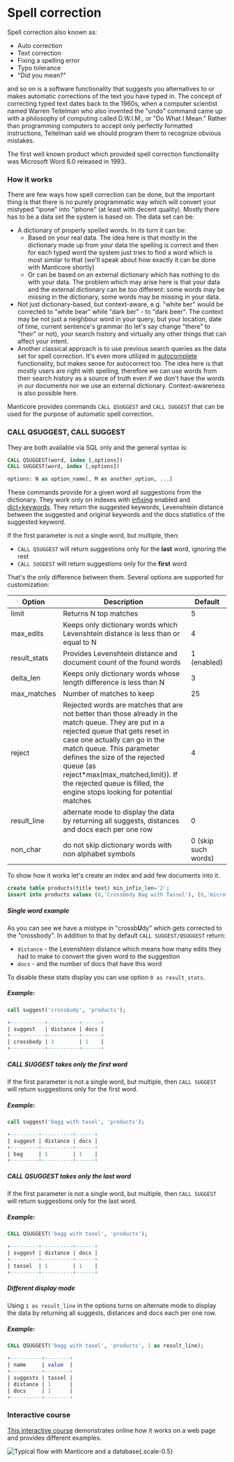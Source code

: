 # Spell correction

Spell correction also known as:

* Auto correction
* Text correction
* Fixing a spelling error
* Typo tolerance
* "Did you mean?"

and so on is a software functionality that suggests you alternatives to or makes automatic corrections of the text you have typed in. The concept of correcting typed text dates back to the 1960s, when a computer scientist named Warren Teitelman who also invented the "undo" command came up with a philosophy of computing called D.W.I.M., or "Do What I Mean." Rather than programming computers to accept only perfectly formatted instructions, Teitelman said we should program them to recognize obvious mistakes.

The first well known product which provided spell correction functionality was Microsoft Word 6.0 released in 1993.

### How it works
There are few ways how spell correction can be done, but the important thing is that there is no purely programmatic way which will convert your mistyped "ipone" into "iphone" (at least with decent quality). Mostly there has to be a data set the system is based on. The data set can be:

* A dictionary of properly spelled words. In its turn it can be:
  * Based on your real data. The idea here is that mostly in the dictionary made up from your data the spelling is correct and then for each typed word the system just tries to find a word which is most similar to that (we'll speak about how exactly it can be done with Manticore shortly)
  * Or can be based on an external dictionary which has nothing to do with your data. The problem which may arise here is that your data and the external dictionary can be too different: some words may be missing in the dictionary, some words may be missing in your data.
* Not just dictionary-based, but context-aware, e.g. "white ber" would be corrected to "white bear" while "dark ber" - to "dark beer". The context may be not just a neighbour word in your query, but your location, date of time, current sentence's grammar (to let's say change "there" to "their" or not), your search history and virtually any other things that can affect your intent.
* Another classical approach is to use previous search queries as the data set for spell correction. It's even more utilized in [autocomplete](../Searching/Autocomplete.md) functionality, but makes sense for autocorrect too. The idea here is that mostly users are right with spelling, therefore we can use words from their search history as a source of truth even if we don't have the words in our documents nor we use an external dictionary. Context-awareness is also possible here.


Manticore provides commands `CALL QSUGGEST` and `CALL SUGGEST` that can be used for the purpose of automatic spell correction.

### CALL QSUGGEST, CALL SUGGEST

They are both available via SQL only and the general syntax is:
```sql
CALL QSUGGEST(word, index [,options])
CALL SUGGEST(word, index [,options])

options: N as option_name[, M as another_option, ...]
```

These commands provide for a given word all suggestions from the dictionary. They work only on indexes with [infixing](../Creating_an_index/NLP_and_tokenization/Wildcard_searching_settings.md#min_infix_len) enabled and [dict=keywords](../Creating_an_index/NLP_and_tokenization/Low-level_tokenization.md#dict). They return the suggested keywords, Levenshtein distance between the suggested and original keywords and the docs statistics of the suggested keyword.

If the first parameter is not a single word, but multiple, then:
* `CALL QSUGGEST` will return suggestions only for the **last** word, ignoring the rest
* `CALL SUGGEST` will return suggestions only for the **first** word

That's the only difference between them. Several options are supported for customization:

| Option | Description | Default |
| - | - | - |
| limit | Returns N top matches | 5 |
| max_edits | Keeps only dictionary words which Levenshtein distance is less than or equal to N | 4 |
| result_stats | Provides Levenshtein distance and document count of the found words | 1 (enabled) |
| delta_len | Keeps only dictionary words whose length difference is less than N | 3 |
| max_matches | Number of matches to keep | 25 |
| reject | Rejected words are matches that are not better than those already in the match queue. They are put in a rejected queue that gets reset in case one actually can go in the match queue. This parameter defines the size of the rejected queue (as reject*max(max_matched,limit)). If the rejected queue is filled, the engine stops looking for potential matches | 4 |
| result_line | alternate mode to display the data by returning all suggests, distances and docs each per one row | 0 |
| non_char | do not skip dictionary words with non alphabet symbols | 0 (skip such words) |

To show how it works let's create an index and add few documents into it.

```sql
create table products(title text) min_infix_len='2';
insert into products values (0,'Crossbody Bag with Tassel'), (0,'microfiber sheet set'), (0,'Pet Hair Remover Glove');
```
<!-- example single -->
##### Single word example
As you can see we have a mistype in "crossb**U**dy" which gets corrected to the "crossbody". In addition to that by default `CALL SUGGEST/QSUGGEST` return:

* `distance` - the Levenshtein distance which means how many edits they had to make to convert the given word to the suggestion
* `docs` - and the number of docs that have this word

To disable these stats display you can use option `0 as result_stats`.


<!-- intro -->
##### Example:

<!-- request Example -->

```sql
call suggest('crossbudy', 'products');
```
<!-- response Example -->

```sql
+-----------+----------+------+
| suggest   | distance | docs |
+-----------+----------+------+
| crossbody | 1        | 1    |
+-----------+----------+------+
```
<!-- end -->
<!-- example first -->
##### CALL SUGGEST takes only the first word
If the first parameter is not a single word, but multiple, then `CALL SUGGEST` will return suggestions only for the first word.


<!-- intro -->
##### Example:

<!-- request Example -->

```sql
call suggest('bagg with tasel', 'products');
```
<!-- response Example -->

```sql
+---------+----------+------+
| suggest | distance | docs |
+---------+----------+------+
| bag     | 1        | 1    |
+---------+----------+------+
```
<!-- end -->
<!-- example last -->
##### CALL QSUGGEST takes only the last word
If the first parameter is not a single word, but multiple, then `CALL SUGGEST` will return suggestions only for the last word.


<!-- intro -->
##### Example:

<!-- request Example -->

```sql
CALL QSUGGEST('bagg with tasel', 'products');
```
<!-- response Example -->

```sql
+---------+----------+------+
| suggest | distance | docs |
+---------+----------+------+
| tassel  | 1        | 1    |
+---------+----------+------+
```
<!-- end -->
<!-- example result_line -->
##### Different display mode
Using `1 as result_line` in the options turns on alternate mode to display the data by returning all suggests, distances and docs each per one row.

<!-- intro -->
##### Example:

<!-- request Example -->

```sql
CALL QSUGGEST('bagg with tasel', 'products', 1 as result_line);
```
<!-- response Example -->

```sql
+----------+--------+
| name     | value  |
+----------+--------+
| suggests | tassel |
| distance | 1      |
| docs     | 1      |
+----------+--------+
```
<!-- end -->

### Interactive course

[This interactive course](https://play.manticoresearch.com/didyoumean/) demonstrates online how it works on a web page and provides different examples.

![Typical flow with Manticore and a database](../didyoumean.png){.scale-0.5}
